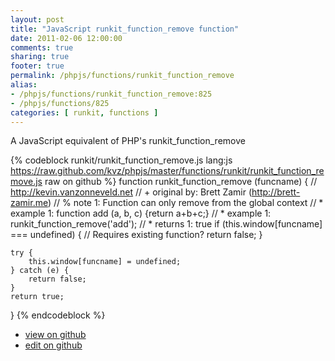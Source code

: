 ```yaml
---
layout: post
title: "JavaScript runkit_function_remove function"
date: 2011-02-06 12:00:00
comments: true
sharing: true
footer: true
permalink: /phpjs/functions/runkit_function_remove
alias:
- /phpjs/functions/runkit_function_remove:825
- /phpjs/functions/825
categories: [ runkit, functions ]
---
```

A JavaScript equivalent of PHP's runkit_function_remove
<!-- more -->
{% codeblock runkit/runkit_function_remove.js lang:js https://raw.github.com/kvz/phpjs/master/functions/runkit/runkit_function_remove.js raw on github %}
function runkit_function_remove (funcname) {
    // http://kevin.vanzonneveld.net
    // +   original by: Brett Zamir (http://brett-zamir.me)
    // %          note 1: Function can only remove from the global context
    // *     example 1: function add (a, b, c) {return a+b+c;}
    // *     example 1: runkit_function_remove('add');
    // *     returns 1: true
    if (this.window[funcname] === undefined) { // Requires existing function?
        return false;
    }

    try {
        this.window[funcname] = undefined;
    } catch (e) {
        return false;
    }
    return true;
}
{% endcodeblock %}
<ul>
 <li><a href="https://github.com/kvz/phpjs/blob/master/functions/runkit/runkit_function_remove.js">view on github</a></li>
 <li><a href="https://github.com/kvz/phpjs/edit/master/functions/runkit/runkit_function_remove.js">edit on github</a></li>
</ul>
